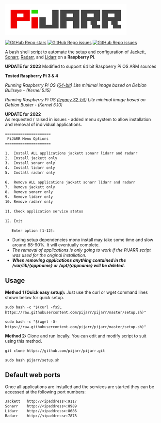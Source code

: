 ![PiJARR](/pijarr.png)

[![GitHub Repo stars](https://img.shields.io/github/stars/pijarr/pijarr)](https://github.com/pijarr/pijarr/stargazers)
[![GitHub Repo issues](https://img.shields.io/github/issues/pijarr/pijarr)](https://github.com/pijarr/pijarr/issues)
[![GitHub Repo issues](https://img.shields.io/github/issues-closed/pijarr/pijarr)](https://github.com/pijarr/pijarr/issues?q=is%3Aissue+is%3Aclosed)

A bash shell script to automate the setup and configuration of [Jackett](https://github.com/Jackett/Jackett), [Sonarr](https://github.com/Sonarr/Sonarr), [Radarr](https://github.com/Radarr/Radarr), and [Lidarr](https://github.com/Lidarr/Lidarr) on a **Raspberry Pi**.


**UPDATE for 2023**
Modified to support 64 bit Raspberry Pi OS ARM sources

**Tested Raspberry Pi 3 & 4**  

*Running Raspberry Pi OS ([64-bit](https://www.raspberrypi.org/software/operating-systems/#raspberry-pi-os-64-bit)) Lite minimal image based on Debian Bullseye - (Kernel 5.15)*
 
*Running Raspberry Pi OS ([legacy 32-bit](https://www.raspberrypi.com/software/operating-systems/#raspberry-pi-os-legacy)) Lite minimal image based on Debian Buster - (Kernel 5.10)*


**UPDATE for 2022**  
As requested / raised in issues - added menu system to allow installation and removal of individual applications.  

```
=====================
 PiJARR Menu Options 
=====================

1.  Install ALL applications jackett sonarr lidarr and radarr
2.  Install jackett only
3.  Install sonarr only
4.  Install lidarr only
5.  Install radarr only

6.  Remove ALL applications jackett sonarr lidarr and radarr
7.  Remove jackett only
8.  Remove sonarr only
9.  Remove lidarr only
10. Remove radarr only

11. Check application service status

12. Exit

   Enter option [1-12]: 
```

- During setup dependencies mono install may take some time and slow around 88-90%. It will eventually complete.    
- *The removal of applications is only going to work if the PiJARR script was used for the original installation.*  
- ***When removing applications anything contained in the /var/lib/{appname} or /opt/{appname} will be deleted.***


## Usage
**Method 1 (Quick easy setup):** Just use the curl or wget command lines shown below for quick setup.

`sudo bash -c "$(curl -fsSL https://raw.githubusercontent.com/pijarr/pijarr/master/setup.sh)"`

`sudo bash -c "$(wget -O- https://raw.githubusercontent.com/pijarr/pijarr/master/setup.sh)"`

**Method 2:** Clone and run locally. You can edit and modify script to suit using this method.

`git clone https://github.com/pijarr/pijarr.git`

`sudo bash pijarr/setup.sh`

## Default web ports
Once all applications are installed and the services are started they can be accessed at the following port numbers:
```
Jackett   http://<ipaddress>:9117
Sonarr    http://<ipaddress>:8989
Lidarr    http://<ipaddress>:8686
Radarr    http://<ipaddress>:7878
```
